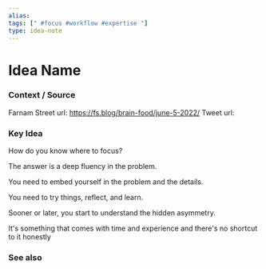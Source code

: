 ```yaml
---
alias: 
tags: [" #focus #workflow #expertise "]
type: idea-note
---
```

# Idea Name

### Context / Source
Farnam Street
url: https://fs.blog/brain-food/june-5-2022/
Tweet url: 

### Key Idea

How do you know where to focus? 

The answer is a deep fluency in the problem. 

You need to embed yourself in the problem and the details.

You need to try things, reflect, and learn. 

Sooner or later, you start to understand the hidden asymmetry.

It's something that comes with time and experience and there's no shortcut to it honestly

### See also
